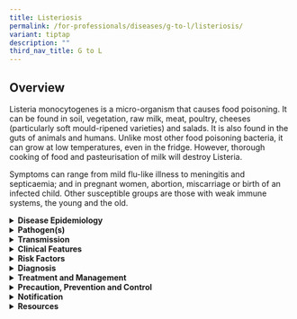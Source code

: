 ```yaml
---
title: Listeriosis
permalink: /for-professionals/diseases/g-to-l/listeriosis/
variant: tiptap
description: ""
third_nav_title: G to L
---
```

<h2>Overview</h2>
<p>Listeria monocytogenes is a micro-organism that causes food poisoning.
It can be found in soil, vegetation, raw milk, meat, poultry, cheeses (particularly
soft mould-ripened varieties) and salads. It is also found in the guts
of animals and humans. Unlike most other food poisoning bacteria, it can
grow at low temperatures, even in the fridge. However, thorough cooking
of food and pasteurisation of milk will destroy Listeria.</p>
<p>Symptoms can range from mild flu-like illness to meningitis and septicaemia;
and in pregnant women, abortion, miscarriage or birth of an infected child.
Other susceptible groups are those with weak immune systems, the young
and the old.</p>
<div data-type="detailGroup" class="isomer-accordion isomer-accordion-white">
<details class="isomer-details">
<summary><strong>Disease Epidemiology</strong>
</summary>
<div data-type="detailsContent" class="isomer-details-content">
<p><em>Listeria</em> is found primarily in the environment (soil, water, decaying
vegetation). It can also be found in the faeces of animals and asymptomatic
humans. <em>Listeria</em> can multiply in refrigerated food unlike most other
foodborne pathogens.</p>
<p>Asymptomatic faecal carriage is common, even without a known exposure.
Carriage rate estimates can be much higher among slaughterhouse workers,
laboratory workers who work with <em>L. </em>monocytogenes cultures, and
in asymptomatic household contacts of persons with invasive listeriosis.
Infected individuals can shed the organism.</p>
</div>
</details>
<details class="isomer-details">
<summary><strong>Pathogen(s)</strong>
</summary>
<div data-type="detailsContent" class="isomer-details-content">
<p><em>Listeria monocytogenes</em>
</p>
</div>
</details>
<details class="isomer-details">
<summary><strong>Transmission</strong>
</summary>
<div data-type="detailsContent" class="isomer-details-content">
<p>Usually foodborne transmission. Commonly implicated food products include
dairy products (especially soft cheeses, made from raw/unpasteurised milk),
processed and delicatessen meats (e.g. hot dogs, deli meats, cold processed
meat), raw mushrooms, fresh produce including fruits and vegetables and
seafood.</p>
<p>In neonatal infections, transmission is almost always from mother to foetus.</p>
<p><strong>Incubation period:</strong> dependent on severity</p>
<ul data-tight="true" class="tight">
<li>
<p>Non-invasive listeriosis: few days; range is 6 hours-10 days</p>
</li>
<li>
<p>Invasive listeriosis: 1 – 2 weeks; range is 3-70 days</p>
</li>
</ul>
<p><strong>Infectious period:</strong> Not generally considered infectious
(except for vertical transmission that occurs in neonatal infections).</p>
</div>
</details>
<details class="isomer-details">
<summary><strong>Clinical Features</strong>
</summary>
<div data-type="detailsContent" class="isomer-details-content">
<p>In healthy individuals, listeriosis presents as a self-limiting febrile
gastroenteritis and is rarely invasive. Invasive listeriosis is more common
in individuals who are immunocompromised, elderly, pregnant, and in neonates.
It usually presents as septicaemia or meningoencephalitis. Rarely, focal
infections (e.g. septic arthritis, osteomyelitis) can occur.</p>
<p>Listeriosis in pregnant women can be asymptomatic or experienced as a
mild flu-like illness. However, it can lead to foetal infection and result
in foetal death, preterm delivery and neonatal infection. Neonatal listeriosis
usually presents as sepsis (granulomatosis infantiseptica) or meningitis.
CFR for neonatal infection is 20–30%.</p>
</div>
</details>
<details class="isomer-details">
<summary><strong>Risk Factors</strong>
</summary>
<div data-type="detailsContent" class="isomer-details-content">
<p>The key risk factors for Listeriosis include:</p>
<ul data-tight="true" class="tight">
<li>
<p>Consumption of uncooked or contaminated food such as unpasteurized (raw)
dairy products (e.g. raw goat’s milk, raw cheese), soft cheese including
those ripened by mould (e.g., B. Romadur and Roquefort), refrigerated meat
spread (e.g. pâté), ready-to-eat deli meats and sausages, and smoked fish
(salmon).</p>
</li>
</ul>
</div>
</details>
<details class="isomer-details">
<summary><strong>Diagnosis</strong>
</summary>
<div data-type="detailsContent" class="isomer-details-content">
<p>Listeriosis infection can be diagnosed when a culture detects Listeria
species in a person’s blood, cerebrospinal fluid, sterile fluids or amniotic
fluid/swab.</p>
</div>
</details>
<details class="isomer-details">
<summary><strong>Treatment and Management</strong>
</summary>
<div data-type="detailsContent" class="isomer-details-content">
<p>Immunocompetent patients with non-invasive listeriosis do not generally
require antibiotics as the gastroenteritis is self-limiting. Patients at
high risk and those with invasive listeriosis are treated with antibiotics
(penicillins are the drug of choice).</p>
<p>Delays in initiating antibiotics should be avoided as it has been associated
with poorer outcomes. Severe cases will require hospitalization.</p>
</div>
</details>
<details class="isomer-details">
<summary><strong>Precaution, Prevention and Control</strong>
</summary>
<div data-type="detailsContent" class="isomer-details-content">
<p>Standard precautions apply in healthcare settings. There is no available
vaccine.</p>
<p>In addition to proper food handling practices (which is also applicable
to prevention of other foodborne illness), individuals at high risk for
invasive listeriosis (e.g. pregnant, immunocompromised) should avoid uncooked
meats, soft cheeses, deli meats, meat spreads and smoked seafood.</p>
</div>
</details>
<details class="isomer-details">
<summary><strong>Notification</strong>
</summary>
<div data-type="detailsContent" class="isomer-details-content">
<p>Listeriosis is not a legally notifiable disease in Singapore. However,
if there are clusters of public health concerns, they should be notified
to MOH through CD Lens (other significant disease).</p>
</div>
</details>
<details class="isomer-details">
<summary><strong>Resources</strong>
</summary>
<div data-type="detailsContent" class="isomer-details-content">
<p>Please refer to <u>SFA's website</u> for more information on <em>Listeria</em> transmission
through food.</p>
<p>For Frequently Asked Questions on <em>Listeria</em>, click&nbsp;<u>here</u>.</p>
<p>Listeriosis (2018). <a rel="noopener noreferrer nofollow" target="_blank">https://www.who.int/news-room/fact-sheets/detail/listeriosis</a>
</p>
</div>
</details>
</div>
<p></p>